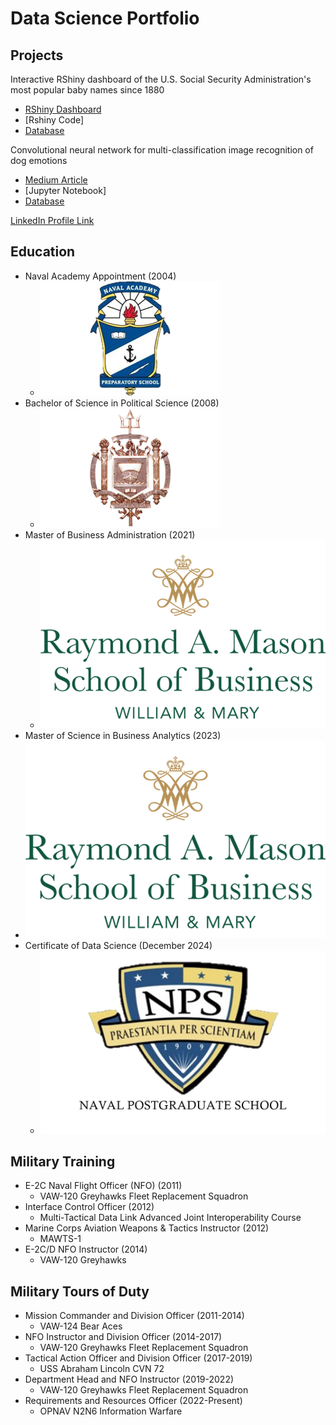 # Data Science Portfolio


## Projects
Interactive RShiny dashboard of the U.S. Social Security Administration's most popular baby names since 1880
- [RShiny Dashboard](https://drandrade.shinyapps.io/shiny/)
- [Rshiny Code]
- [Database](https://www.ssa.gov/oact/babynames/names.zip)

Convolutional neural network for multi-classification image recognition of dog emotions
- [Medium Article](https://medium.com/@doug.r.andrade/what-is-your-dog-feeling-f02e85b56edb)
- [Jupyter Notebook]
- [Database](https://doi.org/10.34740/KAGGLE/DSV/8330954)

[LinkedIn Profile Link](https://www.linkedin.com/in/douglasrandrade/)

## Education
- Naval Academy Appointment (2004)
  - ![Naval Academy Preparatory School](/images/NAPS_crest.png)
- Bachelor of Science in Political Science (2008)
  - ![United States Naval Academy](/images/USNA_crest.png)
- Master of Business Administration (2021)
  - ![College of William & Mary](/images/W&M_B_logo.png)
- Master of Science in Business Analytics (2023)
-   ![College of William & Mary](/images/W&M_B_logo.png)
- Certificate of Data Science (December 2024)
  - ![Naval Postgraduate School](/images/NPS_crest.png)

## Military Training
- E-2C Naval Flight Officer (NFO) (2011)
  - VAW-120 Greyhawks Fleet Replacement Squadron
- Interface Control Officer (2012)
  - Multi-Tactical Data Link Advanced Joint Interoperability Course 
- Marine Corps Aviation Weapons & Tactics Instructor (2012)
  - MAWTS-1
- E-2C/D NFO Instructor (2014)
  - VAW-120 Greyhawks 

## Military Tours of Duty
- Mission Commander and Division Officer (2011-2014)
  - VAW-124 Bear Aces 
- NFO Instructor and Division Officer (2014-2017)
  - VAW-120 Greyhawks Fleet Replacement Squadron
- Tactical Action Officer and Division Officer (2017-2019)
  - USS Abraham Lincoln CVN 72
- Department Head and NFO Instructor (2019-2022)
  - VAW-120 Greyhawks Fleet Replacement Squadron
- Requirements and Resources Officer (2022-Present)
  - OPNAV N2N6 Information Warfare
